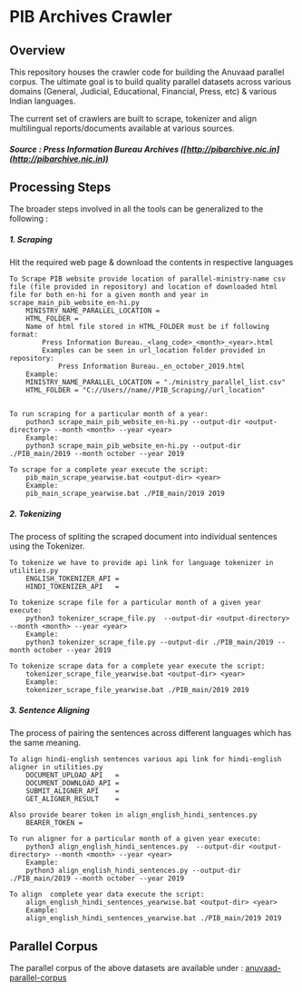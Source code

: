 # PIB Archives Crawler

## Overview
This repository houses the crawler code for building the Anuvaad parallel corpus.
The ultimate goal is to build quality parallel datasets across various domains
(General, Judicial, Educational, Financial, Press, etc) & various Indian languages.

The current set of crawlers are built to scrape, tokenizer and align
multilingual reports/documents available at various sources.

##### Source : Press Information Bureau Archives ([http://pibarchive.nic.in](http://pibarchive.nic.in))


## Processing Steps
The broader steps involved in all the tools can be generalized to the following :
##### 1. Scraping
Hit the required web page & download the contents in respective languages

	To Scrape PIB website provide location of parallel-ministry-name csv file (file provided in repository) and location of downloaded html file for both en-hi for a given month and year in scrape_main_pib_website_en-hi.py
		MINISTRY_NAME_PARALLEL_LOCATION = 
		HTML_FOLDER =
		Name of html file stored in HTML_FOLDER must be if following format: 
			Press Information Bureau._<lang_code>_<month>_<year>.html 
			Examples can be seen in url_location folder provided in repository:
				Press Information Bureau._en_october_2019.html
		Example:
		MINISTRY_NAME_PARALLEL_LOCATION = "./ministry_parallel_list.csv"
		HTML_FOLDER = "C://Users//name//PIB_Scraping//url_location"
		
		
	To run scraping for a particular month of a year:
		puthon3 scrape_main_pib_website_en-hi.py --output-dir <output-directory> --month <month> --year <year>
		Example:
 		python3 scrape_main_pib_website_en-hi.py --output-dir ./PIB_main/2019 --month october --year 2019

	To scrape for a complete year execute the script:
		pib_main_scrape_yearwise.bat <output-dir> <year>
		Example:
		pib_main_scrape_yearwise.bat ./PIB_main/2019 2019

##### 2. Tokenizing
The process of spliting the scraped document into individual sentences using the Tokenizer.

	To tokenize we have to provide api link for language tokenizer in utilities.py
		ENGLISH_TOKENIZER_API = 
		HINDI_TOKENIZER_API   = 

	To tokenize scrape file for a particular month of a given year execute:
		python3 tokenizer_scrape_file.py  --output-dir <output-directory> --month <month> --year <year>
		Example:
		python3 tokenizer_scrape_file.py --output-dir ./PIB_main/2019 --month october --year 2019
  
	To tokenize scrape data for a complete year execute the script:
		tokenizer_scrape_file_yearwise.bat <output-dir> <year>
		Example:
		tokenizer_scrape_file_yearwise.bat ./PIB_main/2019 2019

##### 3. Sentence Aligning
The process of pairing the sentences across different languages which has the same meaning.

	To align hindi-english sentences various api link for hindi-english aligner in utilities.py
		DOCUMENT_UPLOAD_API   = 
		DOCUMENT_DOWNLOAD_API = 
		SUBMIT_ALIGNER_API    = 
		GET_ALIGNER_RESULT    = 
		
	Also provide bearer token in align_english_hindi_sentences.py
		BEARER_TOKEN =
		
	To run aligner for a particular month of a given year execute:
		python3 align_english_hindi_sentences.py  --output-dir <output-directory> --month <month> --year <year>
		Example:
		python3 align_english_hindi_sentences.py --output-dir ./PIB_main/2019 --month october --year 2019
		
	To align  complete year data execute the script:
		align_english_hindi_sentences_yearwise.bat <output-dir> <year>
		Example:
		align_english_hindi_sentences_yearwise.bat ./PIB_main/2019 2019

## Parallel Corpus
The parallel corpus of the above datasets are available under :
[anuvaad-parallel-corpus](https://github.com/project-anuvaad/anuvaad-parallel-corpus)
